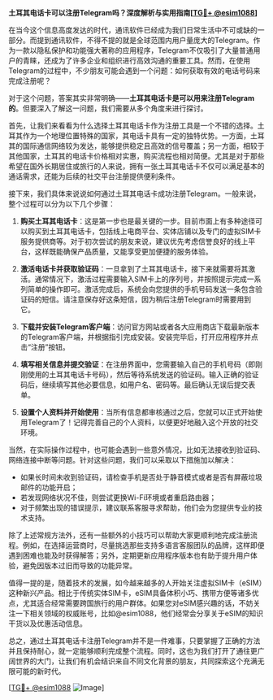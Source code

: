 **土耳其电话卡可以注册Telegram吗？深度解析与实用指南[[TG💪+ @esim1088](https://t.me/s/esim1088)]**

在当今这个信息高度发达的时代，通讯软件已经成为我们日常生活中不可或缺的一部分。而提到通讯软件，不得不提的就是全球范围内用户量庞大的Telegram。作为一款以隐私保护和功能强大著称的应用程序，Telegram不仅吸引了大量普通用户的青睐，还成为了许多企业和组织进行高效沟通的重要工具。然而，在使用Telegram的过程中，不少朋友可能会遇到一个问题：如何获取有效的电话号码来完成注册呢？

对于这个问题，答案其实非常明确——**土耳其电话卡是可以用来注册Telegram的**。但要深入了解这一问题，我们需要从多个角度来进行探讨。

首先，让我们来看看为什么选择土耳其电话卡作为注册工具是一个不错的选择。土耳其作为一个地理位置特殊的国家，其电话卡具有一定的独特优势。一方面，土耳其的国际通信网络较为发达，能够提供稳定且高效的信号覆盖；另一方面，相较于其他国家，土耳其的电话卡价格相对实惠，购买流程也相对简便。尤其是对于那些希望在国外长期居住或旅行的人来说，拥有一张土耳其电话卡不仅可以满足基本的通话需求，还能为后续的社交平台注册提供便利条件。

接下来，我们具体来说说如何通过土耳其电话卡成功注册Telegram。一般来说，整个过程可以分为以下几个步骤：

1. **购买土耳其电话卡**：这是第一步也是最关键的一步。目前市面上有多种途径可以购买到土耳其电话卡，包括线上电商平台、实体店铺以及专门的虚拟SIM卡服务提供商等。对于初次尝试的朋友来说，建议优先考虑信誉良好的线上平台，这样既能确保产品质量，又能享受更加便捷的服务体验。
   
2. **激活电话卡并获取验证码**：一旦拿到了土耳其电话卡，接下来就需要将其激活。通常情况下，激活过程需要输入SIM卡上的序列号，并按照提示完成一系列简单的操作即可。激活完成后，系统会向您提供的手机号码发送一条包含验证码的短信。请注意保存好这条短信，因为稍后注册Telegram时需要用到它。

3. **下载并安装Telegram客户端**：访问官方网站或者各大应用商店下载最新版本的Telegram客户端，并根据指引完成安装。安装完毕后，打开应用程序并点击“注册”按钮。

4. **填写相关信息并提交验证**：在注册界面中，您需要输入自己的手机号码（即刚刚使用的土耳其电话卡号码），然后等待系统发送的验证码。输入正确的验证码后，继续填写其他必要信息，如用户名、密码等。最后确认无误后提交表单。

5. **设置个人资料并开始使用**：当所有信息都审核通过之后，您就可以正式开始使用Telegram了！记得完善自己的个人资料，以便更好地融入这个开放的社交环境。

当然，在实际操作过程中，也可能会遇到一些意外情况，比如无法接收到验证码、网络连接中断等问题。针对这些问题，我们可以采取以下措施加以解决：

- 如果长时间未收到验证码，请检查手机是否处于静音模式或者是否有屏蔽垃圾邮件的功能开启；
- 若发现网络状况不佳，则尝试更换Wi-Fi环境或者重启路由器；
- 对于频繁出现的错误提示，建议联系客服寻求帮助，他们会为您提供专业的技术支持。

除了上述常规方法外，还有一些额外的小技巧可以帮助大家更顺利地完成注册流程。例如，在选择运营商时，尽量挑选那些支持多语言客服团队的品牌，这样即便遇到困难也能及时获得解答；另外，定期更新应用程序版本也有助于提升用户体验，避免因版本过旧而导致的功能异常。

值得一提的是，随着技术的发展，如今越来越多的人开始关注虚拟SIM卡（eSIM）这种新兴产品。相比于传统实体SIM卡，eSIM具备体积小巧、携带方便等诸多优点，尤其适合经常需要跨国旅行的用户群体。如果您对eSIM感兴趣的话，不妨关注一下相关领域的权威账号，比如@esim1088，他们经常会分享关于eSIM的知识干货以及优惠活动信息。

总之，通过土耳其电话卡注册Telegram并不是一件难事，只要掌握了正确的方法并且保持耐心，就一定能够顺利完成整个流程。同时，这也为我们打开了通往更广阔世界的大门，让我们有机会结识来自不同文化背景的朋友，共同探索这个充满无限可能的新时代。

[[TG💪+ @esim1088](https://t.me/s/esim1088) ![Image](https://i.postimg.cc/4NQfJmqS/Snipaste-2025-05-13-00-14-12.png)]